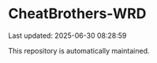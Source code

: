 # CheatBrothers-WRD

Last updated: 2025-06-30 08:28:59

This repository is automatically maintained.
